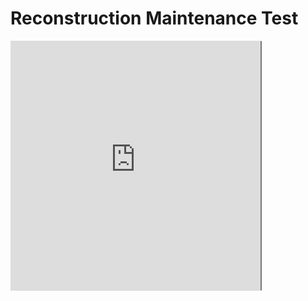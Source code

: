 # Reconstruction Maintenance Test

<script type="text/javascript">
var request = new XMLHttpRequest();
request.open('GET', "database.json", false);
request.send(null);

window.data = JSON.parse(request.responseText);

function item_select()
{
	var list = document.getElementById('list');
	var view = document.getElementById('view');
	var item = window.data[list.selectedIndex];
	view.src = "https://cubing.github.io/AnimCubeJS/cube3.html?colorscheme=wygbor&initrevmove="+item.initrevmove+"&move="+item.move+"&repeat=0&edit=0&movetext=1&metric=2&fonttype=0&snap=1&buttonheight=20&yz=1";
}


</script>

<div style = "display: flex; flex-wrap: wrap;" >
<iframe id="view" src="https://cubing.github.io/AnimCubeJS/cube3.html?repeat=0&edit=0&movetext=1&metric=2&fonttype=0&snap=1&buttonheight=30&yz=1" frameborder="0" width="400" height="400"></iframe>


<select id="list" size = "15" ondblclick="item_select()">
	<script type="text/javascript">
		for (var item of window.data)
		{
			document.write("<option>"+item.display_name+"</option>");
		}
	</script>
</select>

</div>

